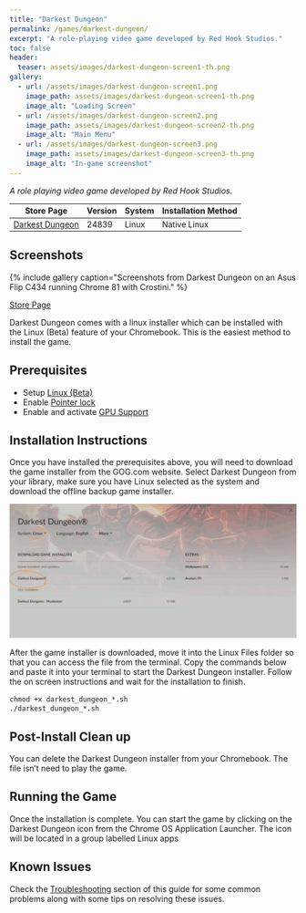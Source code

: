 ```yaml
---
title: "Darkest Dungeon"
permalink: /games/darkest-dungeon/
excerpt: "A role-playing video game developed by Red Hook Studios."
toc: false
header:
  teaser: assets/images/darkest-dungeon-screen1-th.png
gallery:
  - url: /assets/images/darkest-dungeon-screen1.png
    image_path: assets/images/darkest-dungeon-screen1-th.png
    image_alt: "Loading Screen"
  - url: /assets/images/darkest-dungeon-screen2.png
    image_path: assets/images/darkest-dungeon-screen2-th.png
    image_alt: "Main Menu"
  - url: /assets/images/darkest-dungeon-screen3.png
    image_path: assets/images/darkest-dungeon-screen3-th.png
    image_alt: "In-game screenshot"
---
```


*A role playing video game developed by Red Hook Studios.*

| Store Page                                              | Version | System | Installation Method |
|---------------------------------------------------------|---------|--------|---------------------|
| [Darkest Dungeon](https://gog.com/game/darkest_dungeon) | 24839   | Linux  | Native Linux        |

## Screenshots

{% include gallery caption="Screenshots from Darkest Dungeon on an Asus Flip C434 running Chrome 81 with Crostini." %}

[Store Page <i class="fas fa-external-link-alt"></i>](https://www.gog.com/game/darkest_dungeon)

Darkest Dungeon comes with a linux installer which can be installed with the Linux (Beta) feature of your Chromebook.  This is the easiest method to install the game.

## Prerequisites

- Setup [Linux (Beta)](/docs/linux-beta/#set-up-linux-beta-on-your-chromebook)
- Enable [Pointer lock](/docs/pointer-lock)
- Enable and activate [GPU Support](/docs/gpu-support)

## Installation Instructions

Once you have installed the prerequisites above, you will need to download the game installer from the GOG.com website. Select Darkest Dungeon from your library, make sure you have Linux selected as the system and download the offline backup game installer.

![Darkest Dungeon Download Page](/assets/images/darkest-dungeon-download.png)

After the game installer is downloaded, move it into the Linux Files folder so that you can access the file from the terminal. Copy the commands below and paste it into your terminal to start the Darkest Dungeon installer. Follow the on screen instructions and wait for the installation to finish.

    chmod +x darkest_dungeon_*.sh
    ./darkest_dungeon_*.sh

## Post-Install Clean up

You can delete the Darkest Dungeon installer from your Chromebook. The file isn’t need to play the game.

## Running the Game

Once the installation is complete. You can start the game by clicking on the Darkest Dungeon icon from the Chrome OS Application Launcher. The icon will be located in a group labelled Linux apps

## Known Issues

Check the [Troubleshooting](/docs/troubleshooting) section of this guide for some common problems along with some tips on resolving these issues.
